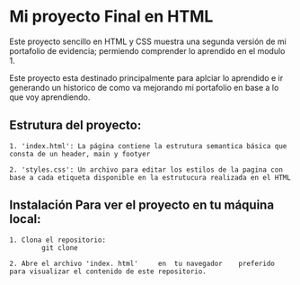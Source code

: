 # Mi proyecto Final en HTML

Este proyecto sencillo en HTML y CSS muestra una segunda versión de mi portafolio de evidencia; permiendo comprender lo aprendido en el modulo 1.

Este proyecto esta destinado principalmente para aplciar lo aprendido e ir generando un historico de como va mejorando mi portafolio en base  a lo que voy aprendiendo.

## Estrutura del proyecto:
    1. 'index.html': La página contiene la estrutura semantica básica que consta de un header, main y footyer

    2. 'styles.css': Un archivo para editar los estilos de la pagina con base a cada etiqueta disponible en la estrutucura realizada en el HTML

## Instalación Para ver el proyecto en tu máquina local:

    1. Clona el repositorio:
            git clone 

    2. Abre el archivo 'index. html'     en  tu navegador    preferido para visualizar el contenido de este repositorio.
